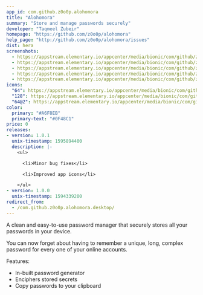 ```yaml
---
app_id: com.github.z0o0p.alohomora
title: "Alohomora"
summary: "Store and manage passwords securely"
developer: "Taqmeel Zubeir"
homepage: "https://github.com/z0o0p/alohomora"
help_page: "http://github.com/z0o0p/alohomora/issues"
dist: hera
screenshots:
  - https://appstream.elementary.io/appcenter/media/bionic/com/github/z0o0p.alohomora/345E7157ED4F82465C824152C399B8A8/screenshots/image-1_orig.png
  - https://appstream.elementary.io/appcenter/media/bionic/com/github/z0o0p.alohomora/345E7157ED4F82465C824152C399B8A8/screenshots/image-2_orig.png
  - https://appstream.elementary.io/appcenter/media/bionic/com/github/z0o0p.alohomora/345E7157ED4F82465C824152C399B8A8/screenshots/image-3_orig.png
  - https://appstream.elementary.io/appcenter/media/bionic/com/github/z0o0p.alohomora/345E7157ED4F82465C824152C399B8A8/screenshots/image-4_orig.png
  - https://appstream.elementary.io/appcenter/media/bionic/com/github/z0o0p.alohomora/345E7157ED4F82465C824152C399B8A8/screenshots/image-5_orig.png
icons:
  "64": https://appstream.elementary.io/appcenter/media/bionic/com/github/z0o0p.alohomora/345E7157ED4F82465C824152C399B8A8/icons/64x64/com.github.z0o0p.alohomora_com.github.z0o0p.alohomora.png
  "128": https://appstream.elementary.io/appcenter/media/bionic/com/github/z0o0p.alohomora/345E7157ED4F82465C824152C399B8A8/icons/128x128/com.github.z0o0p.alohomora_com.github.z0o0p.alohomora.png
  "64@2": https://appstream.elementary.io/appcenter/media/bionic/com/github/z0o0p.alohomora/345E7157ED4F82465C824152C399B8A8/icons/64x64@2/com.github.z0o0p.alohomora_com.github.z0o0p.alohomora.png
color:
  primary: "#A6F8EB"
  primary-text: "#0F48C1"
price: 0
releases:
- version: 1.0.1
  unix-timestamp: 1595894400
  description: |-
    <ul>

      <li>Minor bug fixes</li>

      <li>Improved app icons</li>

    </ul>
- version: 1.0.0
  unix-timestamp: 1594339200
redirect_from:
  - /com.github.z0o0p.alohomora.desktop/
---
```


<p>A clean and easy-to-use password manager that securely stores all your passwords in your device.</p>
<p>You can now forget about having to remember a unique, long, complex password for every one of your online accounts.</p>
<p>Features:</p>
<ul>
  <li>In-built password generator</li>
  <li>Enciphers stored secrets</li>
  <li>Copy passwords to your clipboard</li>
</ul>